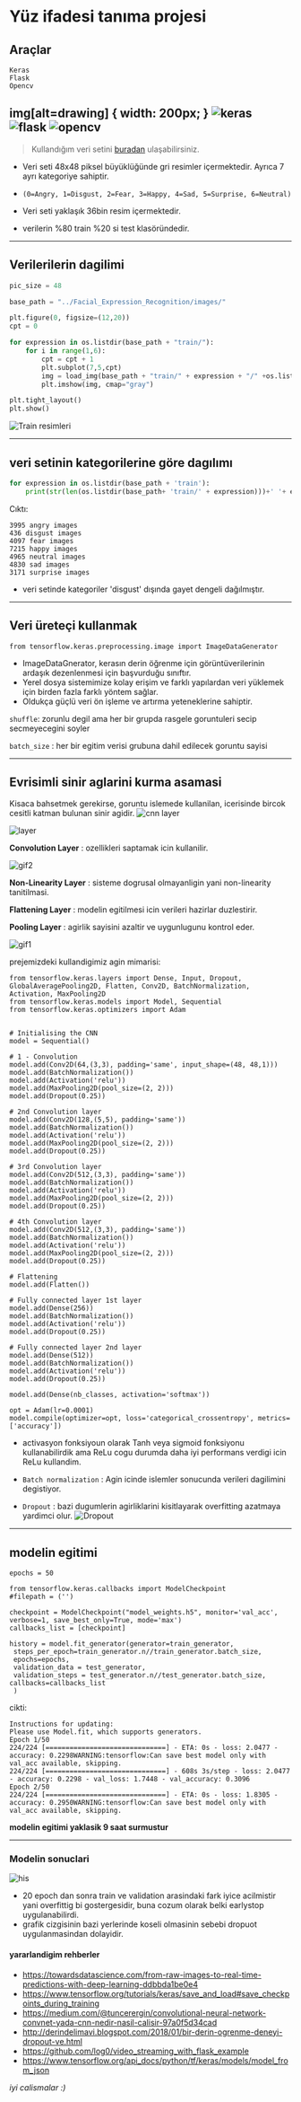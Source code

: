 # Yüz ifadesi tanıma projesi
## Araçlar
```
Keras
Flask
Opencv
```
img[alt=drawing] { width: 200px; }
![keras](https://github.com/HasanBeratSoke/Facial_Expression_Recognition/blob/main/git-foto/keras.png)
![flask](https://github.com/HasanBeratSoke/Facial_Expression_Recognition/blob/main/git-foto/flask.png)
![opencv](https://github.com/HasanBeratSoke/Facial_Expression_Recognition/blob/main/git-foto/opencv.png)
---  

 > Kullandığım veri setini [buradan](https://www.kaggle.com/msambare/fer2013) ulaşabilirsiniz.

* Veri seti 48x48 piksel büyüklüğünde gri resimler içermektedir. Ayrıca 7 ayrı kategoriye sahiptir. 
* `(0=Angry, 1=Disgust, 2=Fear, 3=Happy, 4=Sad, 5=Surprise, 6=Neutral)`

* Veri seti yaklaşık 36bin resim içermektedir.

- verilerin %80 train %20 si test klasöründedir.

---

## Verilerilerin dagilimi 
```python
pic_size = 48

base_path = "../Facial_Expression_Recognition/images/"

plt.figure(0, figsize=(12,20))
cpt = 0

for expression in os.listdir(base_path + "train/"):
    for i in range(1,6):
        cpt = cpt + 1
        plt.subplot(7,5,cpt)
        img = load_img(base_path + "train/" + expression + "/" +os.listdir(base_path + "train/" + expression)[i], target_size=(pic_size, pic_size))
        plt.imshow(img, cmap="gray")

plt.tight_layout()
plt.show()
```
![Train resimleri](https://github.com/HasanBeratSoke/Facial_Expression_Recognition/blob/main/git-foto/Train%20resimleri.png)

---
## veri setinin kategorilerine göre dagılımı

```Python
for expression in os.listdir(base_path + 'train'):
    print(str(len(os.listdir(base_path+ 'train/' + expression)))+' '+ expression+' images')
```
Cıktı:
```
3995 angry images
436 disgust images
4097 fear images
7215 happy images
4965 neutral images
4830 sad images
3171 surprise images
```
* veri setinde kategoriler 'disgust' dışında gayet dengeli dağılmıştır.

---

## Veri üreteçi kullanmak

`from tensorflow.keras.preprocessing.image import ImageDataGenerator`

- ImageDataGnerator, kerasın derin öğrenme için görüntüverilerinin ardaşık dezenlenmesi için başvurduğu sınıftır.
- Yerel dosya sistemimize kolay erişim ve farklı yapılardan veri yüklemek için birden fazla farklı yöntem sağlar.
- Oldukça güçlü veri ön işleme ve artırma yeteneklerine sahiptir.

`shuffle`: zorunlu degil ama her bir grupda rasgele goruntuleri secip secmeyecegini soyler

`batch_size` : her bir egitim verisi grubuna dahil edilecek goruntu sayisi

---

## Evrisimli sinir aglarini kurma asamasi
Kisaca bahsetmek gerekirse, 
goruntu islemede kullanilan, icerisinde bircok cesitli katman bulunan sinir agidir.
![cnn layer](https://github.com/HasanBeratSoke/Facial_Expression_Recognition/blob/main/git-foto/cnn%20layer.png)

![layer](https://github.com/HasanBeratSoke/Facial_Expression_Recognition/blob/main/git-foto/layers.png)


**Convolution Layer** : ozellikleri saptamak icin kullanilir.

![gif2](https://github.com/HasanBeratSoke/Facial_Expression_Recognition/blob/main/git-foto/gif2.gif)

**Non-Linearity Layer** : sisteme dogrusal olmayanligin yani non-linearity tanitilmasi.


**Flattening Layer** : modelin egitilmesi icin verileri hazirlar duzlestirir. 


**Pooling Layer** : agirlik sayisini azaltir ve uygunlugunu kontrol eder.

![gif1](https://github.com/HasanBeratSoke/Facial_Expression_Recognition/blob/main/git-foto/gif1.gif)

prejemizdeki kullandigimiz agin mimarisi:

```
from tensorflow.keras.layers import Dense, Input, Dropout, GlobalAveragePooling2D, Flatten, Conv2D, BatchNormalization, Activation, MaxPooling2D
from tensorflow.keras.models import Model, Sequential
from tensorflow.keras.optimizers import Adam


# Initialising the CNN
model = Sequential()

# 1 - Convolution
model.add(Conv2D(64,(3,3), padding='same', input_shape=(48, 48,1)))
model.add(BatchNormalization())
model.add(Activation('relu'))
model.add(MaxPooling2D(pool_size=(2, 2)))
model.add(Dropout(0.25))

# 2nd Convolution layer
model.add(Conv2D(128,(5,5), padding='same'))
model.add(BatchNormalization())
model.add(Activation('relu'))
model.add(MaxPooling2D(pool_size=(2, 2)))
model.add(Dropout(0.25))

# 3rd Convolution layer
model.add(Conv2D(512,(3,3), padding='same'))
model.add(BatchNormalization())
model.add(Activation('relu'))
model.add(MaxPooling2D(pool_size=(2, 2)))
model.add(Dropout(0.25))

# 4th Convolution layer
model.add(Conv2D(512,(3,3), padding='same'))
model.add(BatchNormalization())
model.add(Activation('relu'))
model.add(MaxPooling2D(pool_size=(2, 2)))
model.add(Dropout(0.25))

# Flattening
model.add(Flatten())

# Fully connected layer 1st layer
model.add(Dense(256))
model.add(BatchNormalization())
model.add(Activation('relu'))
model.add(Dropout(0.25))

# Fully connected layer 2nd layer
model.add(Dense(512))
model.add(BatchNormalization())
model.add(Activation('relu'))
model.add(Dropout(0.25))

model.add(Dense(nb_classes, activation='softmax'))

opt = Adam(lr=0.0001)
model.compile(optimizer=opt, loss='categorical_crossentropy', metrics=['accuracy'])
```
- activasyon fonksiyoun olarak Tanh veya sigmoid fonksiyonu kullanabilirdik ama ReLu cogu durumda daha iyi performans verdigi icin ReLu kullandim.

- `Batch normalization` : Agin icinde islemler sonucunda verileri dagilimini degistiyor.


- `Dropout` : bazi dugumlerin agirliklarini kisitlayarak overfitting azatmaya yardimci olur.
![Dropout](https://github.com/HasanBeratSoke/Facial_Expression_Recognition/blob/main/git-foto/Droput.jpg)

---

## modelin egitimi
```
epochs = 50

from tensorflow.keras.callbacks import ModelCheckpoint
#filepath = ('')

checkpoint = ModelCheckpoint("model_weights.h5", monitor='val_acc', verbose=1, save_best_only=True, mode='max')
callbacks_list = [checkpoint]
```

```
history = model.fit_generator(generator=train_generator,
 steps_per_epoch=train_generator.n//train_generator.batch_size,
 epochs=epochs,
 validation_data = test_generator,
 validation_steps = test_generator.n//test_generator.batch_size,  callbacks=callbacks_list
 )
 ```

cikti:

```WARNING:tensorflow:From <ipython-input-24-5e7a18b22159>:1: Model.fit_generator (from tensorflow.python.keras.engine.training) is deprecated and will be removed in a future version.
Instructions for updating:
Please use Model.fit, which supports generators.
Epoch 1/50
224/224 [==============================] - ETA: 0s - loss: 2.0477 - accuracy: 0.2298WARNING:tensorflow:Can save best model only with val_acc available, skipping.
224/224 [==============================] - 608s 3s/step - loss: 2.0477 - accuracy: 0.2298 - val_loss: 1.7448 - val_accuracy: 0.3096
Epoch 2/50
224/224 [==============================] - ETA: 0s - loss: 1.8305 - accuracy: 0.2950WARNING:tensorflow:Can save best model only with val_acc available, skipping.
```


**modelin egitimi yaklasik 9 saat surmustur**

---

### Modelin sonuclari

![his](https://github.com/HasanBeratSoke/Facial_Expression_Recognition/blob/main/git-foto/his.png)

* 20 epoch dan sonra train ve validation arasindaki fark iyice acilmistir yani overfittig bi gostergesidir, buna cozum olarak belki earlystop uygulanabilirdi. 
* grafik cizgisinin bazi yerlerinde koseli olmasinin sebebi dropuot uygulanmasindan dolayidir.

#### yararlandigim rehberler
- https://towardsdatascience.com/from-raw-images-to-real-time-predictions-with-deep-learning-ddbbda1be0e4
- https://www.tensorflow.org/tutorials/keras/save_and_load#save_checkpoints_during_training
- https://medium.com/@tuncerergin/convolutional-neural-network-convnet-yada-cnn-nedir-nasil-calisir-97a0f5d34cad
- http://derindelimavi.blogspot.com/2018/01/bir-derin-ogrenme-deneyi-dropout-ve.html
- https://github.com/log0/video_streaming_with_flask_example
- https://www.tensorflow.org/api_docs/python/tf/keras/models/model_from_json


*iyi calismalar :)*